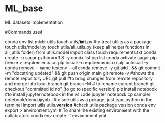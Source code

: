 # ML_base
ML datasets implementation

#Commands used

conda env list
mkdir utils
touch utils/__init__.py #to treat utility as a package
touch utils/model.py
touch utils/all_utils.py (keep all helper functions in all_utils folder)
from utils.model import class
touch requirements.txt
conda create -n sagar python==3.8 -y
conda list
pip list
conda activate sagar
pip freeze > requirements.txt
pip install -r requirements.txt
pip uninstall <package name> -y
conda remove --name testenv --all
conda remove <package name> -y
git add . && git commit -m "docstring updated" && git push origin main
git remote -v #shows the remote repository URL
git pull #to bring changes from remote repository and merge into local branch
git branch -M # to rename current branch
git checkout "committed id no" (to go to specific version)
pip install notebook #to install jupyter notebook in the vs code
jupyter notebook
cp sample\ notebook/demo.ipynb .
#to see utils as a pckage, just type python in the terminal
import utils
utils.__version__ #check utils package version
conda env export > environment.yml # To share the existing environment with the collabrators
conda env create -f environment.yml